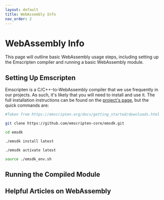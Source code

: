 ```yaml
---
layout: default
title: WebAssembly Info
nav_order: 2
---
```



# WebAssembly Info

This page will outline basic WebAssembly usage steps, including setting up the Emscripten compiler and running a basic WebAssembly module.

## Setting Up Emscripten
Emscripten is a C/C++-to-WebAssembly compiler that we use frequently in our projects. As such, it's likely that you will need to install and use it. The full installation instructions can be found on the [project's page](https://emscripten.org/docs/getting_started/downloads.html), but the quick commands are:

```sh
#Taken from https://emscripten.org/docs/getting_started/downloads.html

git clone https://github.com/emscripten-core/emsdk.git

cd emsdk

./emsdk install latest

./emsdk activate latest

source ./emsdk_env.sh
```

## Running the Compiled Module

## Helpful Articles on WebAssembly